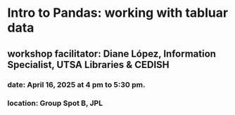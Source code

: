 # Intro to Pandas: working with tabluar data
## workshop facilitator: Diane López, Information Specialist, UTSA Libraries & CEDISH
### date: April 16, 2025 at 4 pm to 5:30 pm. 
### location: Group Spot B, JPL
